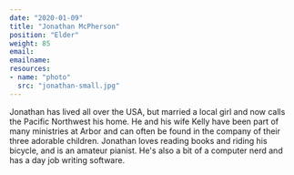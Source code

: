 ```yaml
---
date: "2020-01-09"
title: "Jonathan McPherson"
position: "Elder"
weight: 85
email:
emailname:
resources:
- name: "photo"
  src: "jonathan-small.jpg"
---
```


Jonathan has lived all over the USA, but married a local girl and now calls the Pacific Northwest his home. He and his wife Kelly have been part of many ministries at Arbor and can often be found in the company of their three adorable children. Jonathan loves reading books and riding his bicycle, and is an amateur pianist. He's also a bit of a computer nerd and has a day job writing software. 
